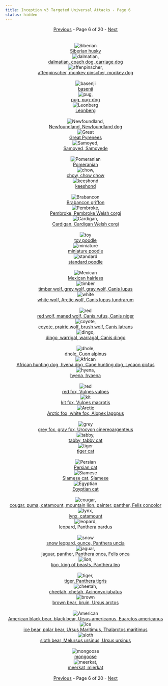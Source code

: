 ```yaml
---
title: Inception v3 Targeted Universal Attacks - Page 6
status: hidden
---
```

<center><a href="inception-v3-targeted-universal-attacks-page-5.html">Previous</a> - Page 6 of 20 - <a href="inception-v3-targeted-universal-attacks-page-7.html">Next</a></center>
<br /><br /><div class="row">
<div id=250 class="col-md-4"><center>
<img src="/images/incv3_univ/250.png" alt=Siberian husky /><br />
<a href="#250">Siberian husky</a></center></div>
<div id=251 class="col-md-4"><center>
<img src="/images/incv3_univ/251.png" alt=dalmatian, coach dog, carriage dog /><br />
<a href="#251">dalmatian, coach dog, carriage dog</a></center></div>
<div id=252 class="col-md-4"><center>
<img src="/images/incv3_univ/252.png" alt=affenpinscher, monkey pinscher, monkey dog /><br />
<a href="#252">affenpinscher, monkey pinscher, monkey dog</a></center></div>
</div><br />
<div class="row">
<div id=253 class="col-md-4"><center>
<img src="/images/incv3_univ/253.png" alt=basenji /><br />
<a href="#253">basenji</a></center></div>
<div id=254 class="col-md-4"><center>
<img src="/images/incv3_univ/254.png" alt=pug, pug-dog /><br />
<a href="#254">pug, pug-dog</a></center></div>
<div id=255 class="col-md-4"><center>
<img src="/images/incv3_univ/255.png" alt=Leonberg /><br />
<a href="#255">Leonberg</a></center></div>
</div><br />
<div class="row">
<div id=256 class="col-md-4"><center>
<img src="/images/incv3_univ/256.png" alt=Newfoundland, Newfoundland dog /><br />
<a href="#256">Newfoundland, Newfoundland dog</a></center></div>
<div id=257 class="col-md-4"><center>
<img src="/images/incv3_univ/257.png" alt=Great Pyrenees /><br />
<a href="#257">Great Pyrenees</a></center></div>
<div id=258 class="col-md-4"><center>
<img src="/images/incv3_univ/258.png" alt=Samoyed, Samoyede /><br />
<a href="#258">Samoyed, Samoyede</a></center></div>
</div><br />
<div class="row">
<div id=259 class="col-md-4"><center>
<img src="/images/incv3_univ/259.png" alt=Pomeranian /><br />
<a href="#259">Pomeranian</a></center></div>
<div id=260 class="col-md-4"><center>
<img src="/images/incv3_univ/260.png" alt=chow, chow chow /><br />
<a href="#260">chow, chow chow</a></center></div>
<div id=261 class="col-md-4"><center>
<img src="/images/incv3_univ/261.png" alt=keeshond /><br />
<a href="#261">keeshond</a></center></div>
</div><br />
<div class="row">
<div id=262 class="col-md-4"><center>
<img src="/images/incv3_univ/262.png" alt=Brabancon griffon /><br />
<a href="#262">Brabancon griffon</a></center></div>
<div id=263 class="col-md-4"><center>
<img src="/images/incv3_univ/263.png" alt=Pembroke, Pembroke Welsh corgi /><br />
<a href="#263">Pembroke, Pembroke Welsh corgi</a></center></div>
<div id=264 class="col-md-4"><center>
<img src="/images/incv3_univ/264.png" alt=Cardigan, Cardigan Welsh corgi /><br />
<a href="#264">Cardigan, Cardigan Welsh corgi</a></center></div>
</div><br />
<div class="row">
<div id=265 class="col-md-4"><center>
<img src="/images/incv3_univ/265.png" alt=toy poodle /><br />
<a href="#265">toy poodle</a></center></div>
<div id=266 class="col-md-4"><center>
<img src="/images/incv3_univ/266.png" alt=miniature poodle /><br />
<a href="#266">miniature poodle</a></center></div>
<div id=267 class="col-md-4"><center>
<img src="/images/incv3_univ/267.png" alt=standard poodle /><br />
<a href="#267">standard poodle</a></center></div>
</div><br />
<div class="row">
<div id=268 class="col-md-4"><center>
<img src="/images/incv3_univ/268.png" alt=Mexican hairless /><br />
<a href="#268">Mexican hairless</a></center></div>
<div id=269 class="col-md-4"><center>
<img src="/images/incv3_univ/269.png" alt=timber wolf, grey wolf, gray wolf, Canis lupus /><br />
<a href="#269">timber wolf, grey wolf, gray wolf, Canis lupus</a></center></div>
<div id=270 class="col-md-4"><center>
<img src="/images/incv3_univ/270.png" alt=white wolf, Arctic wolf, Canis lupus tundrarum /><br />
<a href="#270">white wolf, Arctic wolf, Canis lupus tundrarum</a></center></div>
</div><br />
<div class="row">
<div id=271 class="col-md-4"><center>
<img src="/images/incv3_univ/271.png" alt=red wolf, maned wolf, Canis rufus, Canis niger /><br />
<a href="#271">red wolf, maned wolf, Canis rufus, Canis niger</a></center></div>
<div id=272 class="col-md-4"><center>
<img src="/images/incv3_univ/272.png" alt=coyote, prairie wolf, brush wolf, Canis latrans /><br />
<a href="#272">coyote, prairie wolf, brush wolf, Canis latrans</a></center></div>
<div id=273 class="col-md-4"><center>
<img src="/images/incv3_univ/273.png" alt=dingo, warrigal, warragal, Canis dingo /><br />
<a href="#273">dingo, warrigal, warragal, Canis dingo</a></center></div>
</div><br />
<div class="row">
<div id=274 class="col-md-4"><center>
<img src="/images/incv3_univ/274.png" alt=dhole, Cuon alpinus /><br />
<a href="#274">dhole, Cuon alpinus</a></center></div>
<div id=275 class="col-md-4"><center>
<img src="/images/incv3_univ/275.png" alt=African hunting dog, hyena dog, Cape hunting dog, Lycaon pictus /><br />
<a href="#275">African hunting dog, hyena dog, Cape hunting dog, Lycaon pictus</a></center></div>
<div id=276 class="col-md-4"><center>
<img src="/images/incv3_univ/276.png" alt=hyena, hyaena /><br />
<a href="#276">hyena, hyaena</a></center></div>
</div><br />
<div class="row">
<div id=277 class="col-md-4"><center>
<img src="/images/incv3_univ/277.png" alt=red fox, Vulpes vulpes /><br />
<a href="#277">red fox, Vulpes vulpes</a></center></div>
<div id=278 class="col-md-4"><center>
<img src="/images/incv3_univ/278.png" alt=kit fox, Vulpes macrotis /><br />
<a href="#278">kit fox, Vulpes macrotis</a></center></div>
<div id=279 class="col-md-4"><center>
<img src="/images/incv3_univ/279.png" alt=Arctic fox, white fox, Alopex lagopus /><br />
<a href="#279">Arctic fox, white fox, Alopex lagopus</a></center></div>
</div><br />
<div class="row">
<div id=280 class="col-md-4"><center>
<img src="/images/incv3_univ/280.png" alt=grey fox, gray fox, Urocyon cinereoargenteus /><br />
<a href="#280">grey fox, gray fox, Urocyon cinereoargenteus</a></center></div>
<div id=281 class="col-md-4"><center>
<img src="/images/incv3_univ/281.png" alt=tabby, tabby cat /><br />
<a href="#281">tabby, tabby cat</a></center></div>
<div id=282 class="col-md-4"><center>
<img src="/images/incv3_univ/282.png" alt=tiger cat /><br />
<a href="#282">tiger cat</a></center></div>
</div><br />
<div class="row">
<div id=283 class="col-md-4"><center>
<img src="/images/incv3_univ/283.png" alt=Persian cat /><br />
<a href="#283">Persian cat</a></center></div>
<div id=284 class="col-md-4"><center>
<img src="/images/incv3_univ/284.png" alt=Siamese cat, Siamese /><br />
<a href="#284">Siamese cat, Siamese</a></center></div>
<div id=285 class="col-md-4"><center>
<img src="/images/incv3_univ/285.png" alt=Egyptian cat /><br />
<a href="#285">Egyptian cat</a></center></div>
</div><br />
<div class="row">
<div id=286 class="col-md-4"><center>
<img src="/images/incv3_univ/286.png" alt=cougar, puma, catamount, mountain lion, painter, panther, Felis concolor /><br />
<a href="#286">cougar, puma, catamount, mountain lion, painter, panther, Felis concolor</a></center></div>
<div id=287 class="col-md-4"><center>
<img src="/images/incv3_univ/287.png" alt=lynx, catamount /><br />
<a href="#287">lynx, catamount</a></center></div>
<div id=288 class="col-md-4"><center>
<img src="/images/incv3_univ/288.png" alt=leopard, Panthera pardus /><br />
<a href="#288">leopard, Panthera pardus</a></center></div>
</div><br />
<div class="row">
<div id=289 class="col-md-4"><center>
<img src="/images/incv3_univ/289.png" alt=snow leopard, ounce, Panthera uncia /><br />
<a href="#289">snow leopard, ounce, Panthera uncia</a></center></div>
<div id=290 class="col-md-4"><center>
<img src="/images/incv3_univ/290.png" alt=jaguar, panther, Panthera onca, Felis onca /><br />
<a href="#290">jaguar, panther, Panthera onca, Felis onca</a></center></div>
<div id=291 class="col-md-4"><center>
<img src="/images/incv3_univ/291.png" alt=lion, king of beasts, Panthera leo /><br />
<a href="#291">lion, king of beasts, Panthera leo</a></center></div>
</div><br />
<div class="row">
<div id=292 class="col-md-4"><center>
<img src="/images/incv3_univ/292.png" alt=tiger, Panthera tigris /><br />
<a href="#292">tiger, Panthera tigris</a></center></div>
<div id=293 class="col-md-4"><center>
<img src="/images/incv3_univ/293.png" alt=cheetah, chetah, Acinonyx jubatus /><br />
<a href="#293">cheetah, chetah, Acinonyx jubatus</a></center></div>
<div id=294 class="col-md-4"><center>
<img src="/images/incv3_univ/294.png" alt=brown bear, bruin, Ursus arctos /><br />
<a href="#294">brown bear, bruin, Ursus arctos</a></center></div>
</div><br />
<div class="row">
<div id=295 class="col-md-4"><center>
<img src="/images/incv3_univ/295.png" alt=American black bear, black bear, Ursus americanus, Euarctos americanus /><br />
<a href="#295">American black bear, black bear, Ursus americanus, Euarctos americanus</a></center></div>
<div id=296 class="col-md-4"><center>
<img src="/images/incv3_univ/296.png" alt=ice bear, polar bear, Ursus Maritimus, Thalarctos maritimus /><br />
<a href="#296">ice bear, polar bear, Ursus Maritimus, Thalarctos maritimus</a></center></div>
<div id=297 class="col-md-4"><center>
<img src="/images/incv3_univ/297.png" alt=sloth bear, Melursus ursinus, Ursus ursinus /><br />
<a href="#297">sloth bear, Melursus ursinus, Ursus ursinus</a></center></div>
</div><br />
<div class="row">
<div id=298 class="col-md-4"><center>
<img src="/images/incv3_univ/298.png" alt=mongoose /><br />
<a href="#298">mongoose</a></center></div>
<div id=299 class="col-md-4"><center>
<img src="/images/incv3_univ/299.png" alt=meerkat, mierkat /><br />
<a href="#299">meerkat, mierkat</a></center></div>
</div><br />
<center><a href="inception-v3-targeted-universal-attacks-page-5.html">Previous</a> - Page 6 of 20 - <a href="inception-v3-targeted-universal-attacks-page-7.html">Next</a></center>
